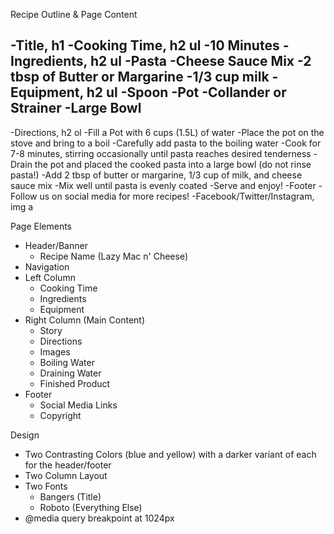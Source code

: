 Recipe Outline & Page Content

-Title, h1
-Cooking Time, h2 ul
    -10 Minutes
-Ingredients, h2 ul
    -Pasta
    -Cheese Sauce Mix
    -2 tbsp of Butter or Margarine
    -1/3 cup milk
-Equipment, h2 ul
    -Spoon
    -Pot
    -Collander or Strainer
    -Large Bowl
-
-Directions, h2 ol
    -Fill a Pot with 6 cups (1.5L) of water
    -Place the pot on the stove and bring to a boil
    -Carefully add pasta to the boiling water
    -Cook for 7-8 minutes, stirring occasionally until pasta reaches desired tenderness
    -Drain the pot and placed the cooked pasta into a large bowl (do not rinse pasta!)
    -Add 2 tbsp of butter or margarine, 1/3 cup of milk, and cheese sauce mix
    -Mix well until pasta is evenly coated
    -Serve and enjoy!
-Footer
    -Follow us on social media for more recipes!
    -Facebook/Twitter/Instagram, img a


Page Elements
- Header/Banner
    - Recipe Name (Lazy Mac n' Cheese)
- Navigation
- Left Column
    - Cooking Time
    - Ingredients
    - Equipment
- Right Column (Main Content)
    - Story
    - Directions
    - Images
	- Boiling Water
	- Draining Water
	- Finished Product
- Footer
    - Social Media Links
    - Copyright

Design
- Two Contrasting Colors (blue and yellow) with a darker variant of each for the header/footer
- Two Column Layout
- Two Fonts
	- Bangers (Title)
	- Roboto (Everything Else)
- @media query breakpoint at 1024px